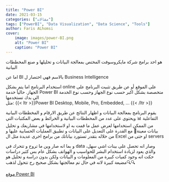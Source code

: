 ```yaml
---
title: "Power BI"
date: 2021-03-15
categories: ["مقالات"]
tags: ["PowerBI", "Data Visualization", "Data Science", "Tools"]
author: Faris ALhomsi
cover:
    image: images/power-BI.png
    alt: "Power BI"
    caption: "Power BI"
---
```


هو احد برامج شركة مايكروسوفت المختص بمعالجة البيانات و تحليلها و صنع المخططات البيانية

اما عن BI بالاسم فهي اختصار ل Business Intelligence

استخدام البرنامج اما يتم بشكل online على الموقع أو عن طريق تثبيت البرنامج على الجهاز.
حالياً خدمة Power BI متخصصة بشكل اكبر حسب نوع الجهاز وحسب نوع الخدمة الي بدك تستخدمها  
مثل:
{{< ltr >}}Power BI Desktop,  Mobile,  Pro,  Embedded, ... {{< /ltr >}}

يقوم البرنامج بمعالجة البيانات و اظهار النتائج عن طريق الارقام و المخططات البيانية التفاعلية 📊
ويحتوي على عدد من المخططات البيانية و الخرائط و بعض المكتبات التي من الممكن استخدامها لعرض عمل ما قمت به او لاستخدامها في مشاريعك و تحليل بيانات معينة🧮
مع القدرة على التعديل على البيانات و تطبيق العمليات الحسابية عليها و من خلاله بتقدر تستورد بياناتك من برامج اخرى عديدة مثل ال Excel او حتى من servers

و بما انه صار وين ما تروح و تتحرك في data وصار انه تحصل على بينات اشي سهل، والذي يعود لزيادة استخدام البشر للحواسيب و الهواتف بشكل عام
بس كثير  دراسات حكت انه وجود كميات كبيرة من المعلومات و البيانات ولكن بدون دراسة و تحليل هو مضيعة كبيرة لانه في حال تم معالجتها بشكل صحيح رح تتحول لذهب🔍🔍

[موقع Power BI](https://powerbi.microsoft.com/en-us/)
